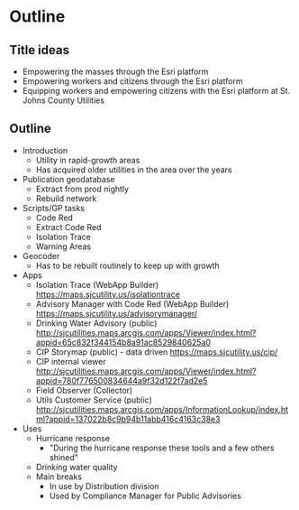 # Outline

## Title ideas

* Empowering the masses through the Esri platform
* Empowering workers and citizens through the Esri platform
* Equipping workers and empowering citizens with the Esri platform at 
  St. Johns County Utilities

## Outline

* Introduction
    * Utility in rapid-growth areas
    * Has acquired older utilities in the area over the years
* Publication geodatabase
    * Extract from prod nightly
    * Rebuild network
* Scripts/GP tasks
    * Code Red
    * Extract Code Red
    * Isolation Trace
    * Warning Areas
* Geocoder
    * Has to be rebuilt routinely to keep up with growth
* Apps
	* Isolation Trace (WebApp Builder)  https://maps.sjcutility.us/isolationtrace
	* Advisory Manager with Code Red   (WebApp Builder)  https://maps.sjcutility.us/advisorymanager/
	* Drinking Water Advisory (public)  http://sjcutilities.maps.arcgis.com/apps/Viewer/index.html?appid=65c832f344154b8a91ac8529840625a0
	* CIP Storymap (public) - data driven  https://maps.sjcutility.us/cip/
	* CIP internal viewer  http://sjcutilities.maps.arcgis.com/apps/Viewer/index.html?appid=780f776500834644a9f32d122f7ad2e5
	* Field Observer (Collector)
	* Utils Customer Service (public)   http://sjcutilities.maps.arcgis.com/apps/InformationLookup/index.html?appid=137022b8c9b94b11abb416c4163c38e3
* Uses
    * Hurricane response
        * "During the hurricane response these tools and a few others shined"
    * Drinking water quality
    * Main breaks
        * In use by Distribution division
        * Used by Compliance Manager for Public Advisories 



